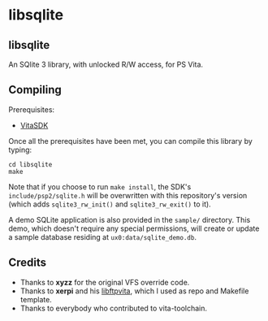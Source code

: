 # libsqlite

## libsqlite
An SQlite 3 library, with unlocked R/W access, for PS Vita.

## Compiling
Prerequisites:
* [VitaSDK](https://github.com/vitasdk/buildscripts)

Once all the prerequisites have been met, you can compile this library by typing:
```
cd libsqlite
make
```

Note that if you choose to run `make install`, the SDK's `include/psp2/sqlite.h`
will be overwritten with this repository's version (which adds `sqlite3_rw_init()`
and `sqlite3_rw_exit()` to it).

A demo SQLite application is also provided in the `sample/` directory.
This demo, which doesn't require any special permissions, will create or update
a sample database residing at `ux0:data/sqlite_demo.db`.

## Credits
* Thanks to __xyzz__ for the original VFS override code.
* Thanks to __xerpi__ and his [libftpvita](https://github.com/xerpi/libftpvita),
  which I used as repo and Makefile template.
* Thanks to everybody who contributed to vita-toolchain.
